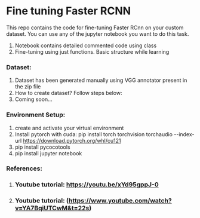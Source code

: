 # Fine tuning Faster RCNN
This repo contains the code for fine-tuning Faster RCnn on your custom dataset. You can use any of the jupyter notebook you want to do this task.
1. Notebook contains detailed commented code using class
2. Fine-tuning using just functions. Basic structure while learning


### Dataset:
  1. Dataset has been generated manually using VGG annotator present in the zip file
  2. How to create dataset? Follow steps below:
  3. Coming soon...
### Environment Setup:        
  1. create and activate your virtual environment
  2. Install pytorch with cuda: pip install torch torchvision torchaudio --index-url https://download.pytorch.org/whl/cu121
  3. pip install pycocotools
  4. pip install jupyter notebook

### References:
  1. ### Youtube tutorial: https://youtu.be/xYd95gppJ-0
  2. ### Youtube tutorial: (https://www.youtube.com/watch?v=YA7BqiUTCwM&t=22s)
